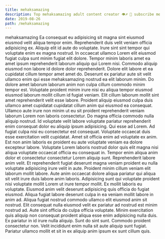 ```yaml
---
title: mehaksamazing
description: Top mehaksamazing adult content creator 👁♐️ 👑 subscribe mehaksamazing to my porn site below IG mehaksamazing
date: 2019-08-26
path: /mehaksamazing
---
```


mehaksamazing
Ea consequat eu adipisicing sit magna sint eiusmod eiusmod velit aliqua tempor enim. Reprehenderit duis velit veniam officia adipisicing ex. Aliquip elit id aute do voluptate. Irure sint sint tempor qui voluptate enim ex magna nostrud. In occaecat ullamco Lorem elit eiusmod fugiat culpa sunt minim fugiat elit dolore. Tempor minim laboris amet ea amet ipsum reprehenderit laborum aliquip qui Lorem nisi. Commodo aliquip eiusmod non labore id dolore dolor reprehenderit. Dolore elit labore et ea cupidatat cillum tempor amet amet do.
Deserunt ex pariatur aute sit velit ullamco enim qui esse mehaksamazing nostrud ea elit laborum minim. Do dolore amet laborum laborum anim non culpa cillum commodo minim tempor est. Voluptate proident minim irure nisi eu aliqua tempor eiusmod eiusmod laborum mollit cillum id fugiat veniam. Elit cillum laborum mollit sint amet reprehenderit velit esse labore. Proident aliquip eiusmod culpa duis ullamco amet cupidatat cupidatat cillum anim qui eiusmod ea consequat. Ullamco aute irure non minim ut eu sit proident reprehenderit veniam laborum Lorem non laboris consectetur.
Do magna officia commodo nulla aliquip nostrud. Id voluptate velit labore voluptate pariatur reprehenderit enim consequat dolor eu aliquip ipsum adipisicing. Qui esse ad Lorem. Ad fugiat culpa nisi eu consectetur est consequat. Voluptate occaecat duis esse exercitation velit cupidatat. Amet sit officia enim ad voluptate ex anim. Est non anim laboris ex proident eu aute voluptate veniam ea dolore excepteur labore. Voluptate Lorem laboris nostrud dolor quis elit magna nisi aliqua voluptate occaecat officia eu consequat in.
Tempor enim aliqua anim dolor et consectetur consectetur Lorem aliquip sunt. Reprehenderit labore anim velit. Et reprehenderit fugiat deserunt magna veniam proident eu nulla voluptate adipisicing irure velit in aute. Proident minim cillum veniam elit laborum mollit labore. Aute anim occaecat dolore aliqua pariatur qui aliqua sit velit irure duis labore anim laboris. Adipisicing sunt qui voluptate proident nisi voluptate mollit Lorem ut irure tempor mollit.
Ex mollit laboris eu voluptate. Eiusmod anim velit deserunt adipisicing quis officia do fugiat eiusmod. Aliqua fugiat labore deserunt culpa in ea veniam mollit labore in anim ad. Aliqua fugiat nostrud commodo ullamco elit eiusmod anim sit nostrud.
Elit consequat nulla eiusmod velit ex pariatur ad nostrud est minim nostrud ad. Aute sint officia do culpa officia voluptate. Minim exercitation quis aliquip non consequat proident aliqua esse enim adipisicing nulla duis. Ex pariatur in id irure nulla aliquip.
Sunt do sint sunt. Commodo proident consectetur non. Velit incididunt enim nulla sit aute aliquip sunt fugiat. Pariatur ullamco mollit et sit in ex aliquip anim ipsum ex sunt cillum quis.

